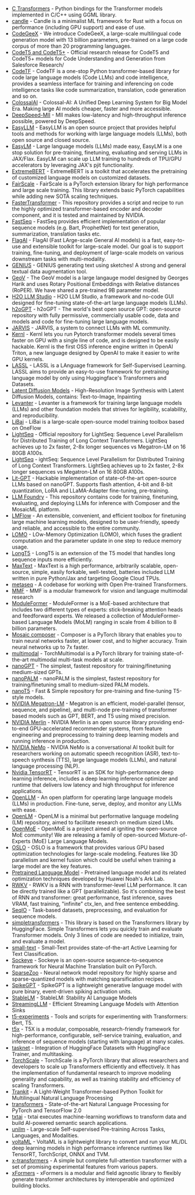 - [C Transformers](https://github.com/marella/ctransformers) - Python bindings for the Transformer models implemented in C/C++ using GGML library.
- [candle](https://github.com/huggingface/candle) - Candle is a minimalist ML framework for Rust with a focus on performance (including GPU support) and ease of use.
- [CodeGeeX](https://github.com/THUDM/CodeGeeX) - We introduce CodeGeeX, a large-scale multilingual code generation model with 13 billion parameters, pre-trained on a large code corpus of more than 20 programming languages.
- [CodeT5 and CodeT5+](https://github.com/salesforce/CodeT5) - Official research release for CodeT5 and CodeT5+ models for Code Understanding and Generation from Salesforce Research/
- [CodeTF](https://github.com/salesforce/CodeTF) - CodeTF is a one-stop Python transformer-based library for code large language models (Code LLMs) and code intelligence, provides a seamless interface for training and inferencing on code intelligence tasks like code summarization, translation, code generation and so on.
- [ColossalAI](https://github.com/hpcaitech/ColossalAI) - Colossal-AI: A Unified Deep Learning System for Big Model Era. Making large AI models cheaper, faster and more accessible.
- [DeepSpeed-MII](https://github.com/microsoft/DeepSpeed-MII) - MII makes low-latency and high-throughput inference possible, powered by DeepSpeed.
- [EasyLLM](https://github.com/philschmid/easyllm) - EasyLLM is an open source project that provides helpful tools and methods for working with large language models (LLMs), both open source and closed source.
- [EasyLM](https://github.com/young-geng/EasyLM) - Large language models (LLMs) made easy, EasyLM is a one stop solution for pre-training, finetuning, evaluating and serving LLMs in JAX/Flax. EasyLM can scale up LLM training to hundreds of TPU/GPU accelerators by leveraging JAX's pjit functionality.
- [ExtremeBERT](https://github.com/extreme-bert/extreme-bert) - ExtremeBERT is a toolkit that accelerates the pretraining of customized language models on customized datasets.
- [FairScale](https://github.com/facebookresearch/fairscale) - FairScale is a PyTorch extension library for high performance and large scale training. This library extends basic PyTorch capabilities while adding new SOTA scaling techniques.
- [FasterTransformer](https://github.com/NVIDIA/FasterTransformer) - This repository provides a script and recipe to run the highly optimized transformer-based encoder and decoder component, and it is tested and maintained by NVIDIA.
- [FastSeq](https://github.com/microsoft/fastseq) - FastSeq provides efficient implementation of popular sequence models (e.g. Bart, ProphetNet) for text generation, summarization, translation tasks etc.
- [FlagAI](https://github.com/FlagAI-Open/FlagAI) - FlagAI (Fast LArge-scale General AI models) is a fast, easy-to-use and extensible toolkit for large-scale model. Our goal is to support training, fine-tuning, and deployment of large-scale models on various downstream tasks with multi-modality.
- [GENIUS](https://github.com/beyondguo/geniushttps://github.com/beyondguo/genius) - GENIUS generating text using sketches! A strong and general textual data augmentation tool.
- [GeoV](https://github.com/geov-ai/geov) - The GeoV model is a large langauge model designed by Georges Harik and uses Rotary Positional Embeddings with Relative distances (RoPER). We have shared a pre-trained 9B parameter model.
- [H2O LLM Studio](https://github.com/h2oai/h2o-llmstudio) - H2O LLM Studio, a framework and no-code GUI designed for fine-tuning state-of-the-art large language models (LLMs).
- [h2oGPT](https://github.com/h2oai/h2ogpt) - h2oGPT - The world's best open source GPT: open-source repository with fully permissive, commercially usable code, data and models and code for fine-tuning large language models.
- [JARVIS](https://github.com/microsoft/JARVIS) - JARVIS, a system to connect LLMs with ML community.
- [Kernl](https://github.com/ELS-RD/kernl) - Kernl lets you run Pytorch transformer models several times faster on GPU with a single line of code, and is designed to be easily hackable. Kernl is the first OSS inference engine written in OpenAI Triton, a new language designed by OpenAI to make it easier to write GPU kernels.
- [LASSL](https://github.com/lassl/lassl) - LASSL is a LAnguage framework for Self-Supervised Learning. LASSL aims to provide an easy-to-use framework for pretraining language model by only using Huggingface's Transformers and Datasets.
- [Latent Diffusion Models](https://github.com/CompVis/latent-diffusion) - High-Resolution Image Synthesis with Latent Diffusion Models, contains: Text-to-Image, Inpainting
- [Levanter](https://github.com/stanford-crfm/levanter) - Levanter is a framework for training large language models (LLMs) and other foundation models that strives for legibility, scalability, and reproducibility.
- [LiBai](https://github.com/Oneflow-Inc/libai) - LiBai is a large-scale open-source model training toolbox based on OneFlow
- [LightSeq](https://github.com/RulinShao/LightSeq) - Official repository for LightSeq: Sequence Level Parallelism for Distributed Training of Long Context Transformers. LightSeq achieves up to 2x faster, 2-8x longer sequences vs Megatron-LM on 16 80GB A100s.
- [LightSeq](https://github.com/RulinShao/LightSeq) - ightSeq: Sequence Level Parallelism for Distributed Training of Long Context Transformers. LightSeq achieves up to 2x faster, 2-8x longer sequences vs Megatron-LM on 16 80GB A100s.
- [Lit-GPT](https://github.com/Lightning-AI/lit-gpt) - Hackable implementation of state-of-the-art open-source LLMs based on nanoGPT. Supports flash attention, 4-bit and 8-bit quantization, LoRA and LLaMA-Adapter fine-tuning, pre-training.
- [LLM Foundry](https://github.com/mosaicml/llm-foundry) - This repository contains code for training, finetuning, evaluating, and deploying LLMs for inference with Composer and the MosaicML platform.
- [LMFlow](https://github.com/OptimalScale/LMFlow) - An extensible, convenient, and efficient toolbox for finetuning large machine learning models, designed to be user-friendly, speedy and reliable, and accessible to the entire community.
- [LOMO](https://github.com/OpenLMLab/LOMO) - LOw-Memory Optimization (LOMO), which fuses the gradient computation and the parameter update in one step to reduce memory usage.
- [LongT5](https://github.com/google-research/longt5) - LongT5 is an extension of the T5 model that handles long sequence inputs more efficiently.
- [MaxText](https://github.com/google/maxtext) - MaxText is a high performance, arbitrarily scalable, open-source, simple, easily forkable, well-tested, batteries included LLM written in pure Python/Jax and targeting Google Cloud TPUs.
- [metaseq](https://github.com/facebookresearch/metaseq) - A codebase for working with Open Pre-trained Transformers.
- [MMF](https://github.com/facebookresearch/mmf) - MMF is a modular framework for vision and language multimodal research
- [ModuleFormer](https://github.com/IBM/ModuleFormer) - ModuleFormer is a MoE-based architecture that includes two different types of experts: stick-breaking attention heads and feedforward experts. We released a collection of ModuleFormer-based Language Models (MoLM) ranging in scale from 4 billion to 8 billion parameters.
- [Mosaic composer](https://github.com/mosaicml/composer) - Composer is a PyTorch library that enables you to train neural networks faster, at lower cost, and to higher accuracy. Train neural networks up to 7x faster.
- [multimodal](https://github.com/facebookresearch/multimodal) - TorchMultimodal is a PyTorch library for training state-of-the-art multimodal multi-task models at scale.
- [nanoGPT](https://github.com/karpathy/nanoGPT) - The simplest, fastest repository for training/finetuning medium-sized GPTs.
- [nanoPALM](https://github.com/RobertRiachi/nanoPALM) - nanoPALM is the simplest, fastest repository for training/finetuning small to medium-sized PALM models.
- [nanoT5](https://github.com/PiotrNawrot/nanoT5) - Fast & Simple repository for pre-training and fine-tuning T5-style models.
- [NVIDIA Megatron-LM](https://github.com/NVIDIA/Megatron-LM) - Megatron is an efficient, model-parallel (tensor, sequence, and pipeline), and multi-node pre-training of transformer based models such as GPT, BERT, and T5 using mixed precision.
- [NVIDIA Merlin](https://github.com/NVIDIA-Merlin/Merlin) - NVIDIA Merlin is an open source library providing end-to-end GPU-accelerated recommender systems, from feature engineering and preprocessing to training deep learning models and running inference in production.
- [NVIDIA NeMo](https://github.com/NVIDIA/NeMo) - NVIDIA NeMo is a conversational AI toolkit built for researchers working on automatic speech recognition (ASR), text-to-speech synthesis (TTS), large language models (LLMs), and natural language processing (NLP).
- [Nvidia TensorRT](https://github.com/NVIDIA/TensorRT) - TensorRT is an SDK for high-performance deep learning inference, includes a deep learning inference optimizer and runtime that delivers low latency and high throughput for inference applications.
- [OpenLLM](https://github.com/bentoml/OpenLLM) - An open platform for operating large language models (LLMs) in production. Fine-tune, serve, deploy, and monitor any LLMs with ease.
- [OpenLM](https://github.com/mlfoundations/open_lm) - OpenLM is a minimal but performative language modeling (LM) repository, aimed to facilitate research on medium sized LMs.
- [OpenMoE](https://github.com/XueFuzhao/OpenMoE) - OpenMoE is a project aimed at igniting the open-source MoE community! We are releasing a family of open-sourced Mixture-of-Experts (MoE) Large Language Models.
- [OSLO](https://github.com/EleutherAI/oslo) - OSLO is a framework that provides various GPU based optimization technologies for large-scale modeling. Features like 3D parallelism and kernel fusion which could be useful when training a large model are the key features.
- [Pretrained Language Model](https://github.com/huawei-noah/Pretrained-Language-Model) - Pretrained language model and its related optimization techniques developed by Huawei Noah's Ark Lab.
- [RWKV](https://github.com/BlinkDL/RWKV-LM) - RWKV is a RNN with transformer-level LLM performance. It can be directly trained like a GPT (parallelizable). So it's combining the best of RNN and transformer: great performance, fast inference, saves VRAM, fast training, "infinite" ctx_len, and free sentence embedding.
- [SeqIO](https://github.com/google/seqio) - Task-based datasets, preprocessing, and evaluation for sequence models.
- [simpletransformers](https://github.com/ThilinaRajapakse/simpletransformers) - This library is based on the Transformers library by HuggingFace. Simple Transformers lets you quickly train and evaluate Transformer models. Only 3 lines of code are needed to initialize, train, and evaluate a model.
- [small-text](https://github.com/webis-de/small-text) - Small-Text provides state-of-the-art Active Learning for Text Classification.
- [Sockeye](https://github.com/awslabs/sockeye) - Sockeye is an open-source sequence-to-sequence framework for Neural Machine Translation built on PyTorch.
- [SparseZoo](https://github.com/neuralmagic/sparsezoo) - Neural network model repository for highly sparse and sparse-quantized models with matching sparsification recipes.
- [SpikeGPT](https://github.com/ridgerchu/SpikeGPT) - SpikeGPT is a lightweight generative language model with pure binary, event-driven spiking activation units.
- [StableLM](https://github.com/stability-AI/stableLM) - StableLM: Stability AI Language Models
- [StreamingLLM](https://github.com/mit-han-lab/streaming-llm) - Efficient Streaming Language Models with Attention Sinks
- [t5-experiments](https://github.com/yurakuratov/t5-experiments) - Tools and scripts for experimenting with Transformers: Bert, T5.
- [t5x](https://github.com/google-research/t5x) - T5X is a modular, composable, research-friendly framework for high-performance, configurable, self-service training, evaluation, and inference of sequence models (starting with language) at many scales.
- [tasknet](https://github.com/sileod/tasknet) - Integration of HuggingFace Datasets with HuggingFace Trainer, and multitasking.
- [TorchScale](https://github.com/microsoft/torchscale) - TorchScale is a PyTorch library that allows researchers and developers to scale up Transformers efficiently and effectively. It has the implementation of fundamental research to improve modeling generality and capability, as well as training stability and efficiency of scaling Transformers.
- [Trankit](https://github.com/nlp-uoregon/trankit) - A Light-Weight Transformer-based Python Toolkit for Multilingual Natural Language Processing
- [transformers](https://github.com/huggingface/transformers) - State-of-the-art Natural Language Processing for PyTorch and TensorFlow 2.0
- [txtai](https://github.com/neuml/txtai) - txtai executes machine-learning workflows to transform data and build AI-powered semantic search applications.
- [unilm](https://github.com/microsoft/unilm) - Large-scale Self-supervised Pre-training Across Tasks, Languages, and Modalities.
- [voltaML](https://github.com/VoltaML/voltaML) - VoltaML is a lightweight library to convert and run your ML/DL deep learning models in high performance inference runtimes like TensorRT, TorchScript, ONNX and TVM.
- [x-transformers](https://github.com/lucidrains/x-transformers) - A simple but complete full-attention transformer with a set of promising experimental features from various papers.
- [xFormers](https://github.com/facebookresearch/xformers) - xFormers is a modular and field agnostic library to flexibly generate transformer architectures by interoperable and optimized building blocks.
